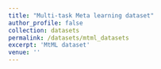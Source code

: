 ```yaml
---
title: "Multi-task Meta learning dataset"
author_profile: false
collection: datasets
permalink: /datasets/mtml_datasets
excerpt: 'MtML dataset'
venue: ''
---
```

